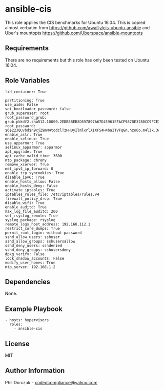 ansible-cis
=========

This role applies the CIS benchmarks for Ubuntu 16.04. This is copied almost verbatim from https://github.com/awailly/cis-ubuntu-ansible
and Uber's mountopts https://github.com/Uberspace/ansible-mountopts

Requirements
------------

There are no requirements but this role has only been tested on Ubuntu 16.04.

Role Variables
--------------

```
lxd_container: True

partitioning: True
use_aide: False
set_bootloader_password: false
grub_superuser: root
root_password_grub: grub.pbkdf2.sha512.10000.2EDB88EB8D897897A67D45961EFACF9878E3280CC9FCE3BD0035D0F789409BC698831ED38349DF008FC9B1FCF56B26997BB802ED0299B0480744DD45C8658F18.516ABD49F2E70BF3EE21D02B5F6FBFBDC47C056B4CC8FEF2AB83E5F0997C1B00963E11A2B83533D892B3D64FDA2A065AF966D92F029402CB5E3BFD3776FE3D0C 
root_password: $6$22JQUvbd$n9xjZ9mM4todclTzHHUyIlmlxrlXIXFS4H4baITVFqGn.hzo6o.m4lIk.3cPD.ftqkfHctBZzJxR4pSqV8MEL/ 
enable_aslr: True
enable_selinux: True
use_apparmor: True
selinux_apparmor: apparmor
apt_upgrade: True
apt_cache_valid_time: 3600
ntp_package: chrony
remove_xserver: True
net_ipv4_ip_forward: 0
enable_tcp_syncookies: True
disable_ipv6: True
enable_hosts_allow: False
enable_hosts_deny: False
activate_iptables: True
iptables_rules_file: /etc/iptables/rules.v4
firewall_policy_drop: True
disable_wifi: True
enable_auditd: True
max_log_file_auditd: 200
set_rsyslog_remote: True
syslog_package: rsyslog
remote_logs_host_address: 192.168.112.1
restrict_core_dumps: True
permit_root_login: without-password
sshd_allow_users: sshuser
sshd_allow_groups: sshusersallow
sshd_deny_users: sshdenied
sshd_deny_groups: sshusersdeny
dpkg_verify: False
lock_shadow_accounts: False
modify_user_homes: True
ntp_server: 192.168.1.2
```

Dependencies
------------

None.

Example Playbook
----------------
```
- hosts: hypervisors
  roles:
    - ansible-cis
```
License
-------

MIT

Author Information
------------------

Phil Dorczuk - codedcompliance@yahoo.com

